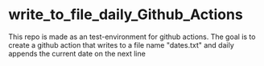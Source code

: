 # write_to_file_daily_Github_Actions
This repo is made as an test-environment for github actions. The goal is to create a github action that writes to a file name "dates.txt" and daily appends the current date on the next line
